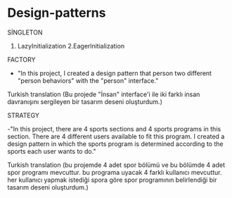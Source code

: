 # Design-patterns

SİNGLETON

1. LazyInitialization
2.Eagerlnitialization

FACTORY

- "In this project, I created a design pattern that person two different "person behaviors" with the "person" interface."

Turkish translation
(Bu projede "İnsan" interface'i ile iki farklı insan davranışını sergileyen bir tasarım deseni oluşturdum.)

STRATEGY

-"In this project, there are 4 sports sections and 4 sports programs in this section. There are 4 different users available to fit this program. I created a design pattern in which the sports program is determined according to the sports each user wants to do."

Turkish translation
(bu projemde 4 adet spor bölümü ve bu bölümde 4 adet spor programı mevcuttur. bu programa uyacak 4 farklı kullanıcı mevcuttur. her kullanıcı yapmak istediği spora göre spor programının belirlendiği bir tasarım deseni oluşturdum.)
